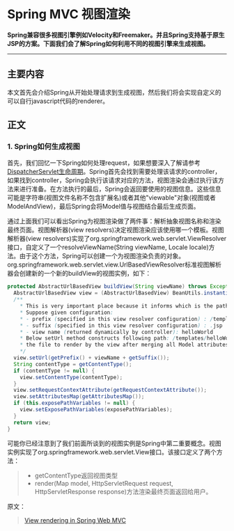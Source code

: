 # Spring MVC 视图渲染 #

**Spring兼容很多视图引擎例如Velocity和Freemaker。并且Spring支持基于原生JSP的方案。下面我们会了解Spring如何利用不同的视图引擎来生成视图。**

-------

## 主要内容 ##
本文首先会介绍Spring从开始处理请求到生成视图，然后我们将会实现自定义的可以自行javascript代码的renderer。

## 正文 ##
### 1. Spring如何生成视图 ###
首先，我们回忆一下Spring如何处理request，如果想要深入了解请参考[DispatcherServlet生命周期](https://github.com/gregecho/JavaLearning/blob/master/Translation/%E8%AF%91%E6%96%87-Spring-DispatcherServlet-%E7%94%9F%E5%91%BD%E5%91%A8%E6%9C%9F.md)。Spring首先会找到需要处理该请求的controller，如果找到controller，Spring会执行该请求对应的方法，视图渲染会通过执行该方法来进行准备。在方法执行的最后，Spring会返回要使用的视图信息。这些信息可能是字符串(视图文件名称不包含扩展名)或者其他"viewable"对象(视图或者ModelAndView)，最后Spring会将Model值与视图结合最后生成页面。

通过上面我们可以看出Spring为视图渲染做了两件事：解析抽象视图名称和渲染最终页面。视图解析器(view resolvers)决定视图渲染应该使用哪一个模板。视图解析器(view resolvers)实现了org.springframework.web.servlet.ViewResolver接口，自定义了一个resolveViewName(String viewName, Locale locale)方法。由于这个方法，Spring可以创建一个为视图渲染负责的对象。org.springframework.web.servlet.view.UrlBasedViewResolver标准视图解析器会创建新的一个新的buildView的视图实例，如下：
````java
protected AbstractUrlBasedView buildView(String viewName) throws Exception {
  AbstractUrlBasedView view = (AbstractUrlBasedView) BeanUtils.instantiateClass(getViewClass());
  /**
    * This is very important place because it informs which is the path of template view file. 
    * Suppose given configuration:
    * - prefix (specified in this view resolver configuration) : /templates/
    * - suffix (specified in this view resolver configuration) : .jsp
    * - view name (returned dynamically by controller): helloWorld
    * Below setUrl method constructs following path: /templates/helloWorld.jsp. This path represents 
    * the file to render by the view after merging all Model attributes.
    */
  view.setUrl(getPrefix() + viewName + getSuffix());
  String contentType = getContentType();
  if (contentType != null) {
    view.setContentType(contentType);
  }
  view.setRequestContextAttribute(getRequestContextAttribute());
  view.setAttributesMap(getAttributesMap());
  if (this.exposePathVariables != null) {
    view.setExposePathVariables(exposePathVariables);
  }
  return view;
}
````

可能你已经注意到了我们前面所谈到的视图实例是Spring中第二重要概念。视图实例实现了org.springframework.web.servlet.View接口。该接口定义了两个方法：
>+ getContentType返回视图类型
>+ render(Map model, HttpServletRequest request, HttpServletResponse response)方法渲染最终页面返回给用户。


原文：
> [View rendering in Spring Web MVC][1]

[1]:http://www.waitingforcode.com/spring-web-mvc/view-rendering-in-spring-web-mvc/read

